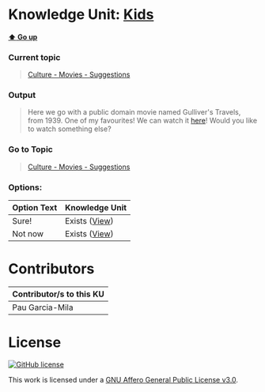 # Knowledge Unit: [Kids](../../knowledge_units/culture-movies-suggestions/kids.md)

#### [:arrow_up: Go up](../../topics/culture-movies-suggestions.md)
### Current topic
> [Culture - Movies - Suggestions](../../topics/culture-movies-suggestions.md)
### Output
> Here we go with a public domain movie named Gulliver&#039;s Travels, from 1939. One of my favourites! We can watch it [here](https://www.youtube.com/embed/CYmoZu8qM-Y)! Would you like to watch something else?
### Go to Topic
> [Culture - Movies - Suggestions](../../topics/culture-movies-suggestions.md)

### Options: 

| Option Text | Knowledge Unit |
| - | - |  
| Sure!  |  Exists ([View](../../knowledge_units/culture-movies-suggestions/sure.md))  |  
| Not now  |  Exists ([View](../../knowledge_units/culture-movies-suggestions/not-now.md))  | 

# Contributors

| Contributor/s to this KU |
| - | 
| Pau Garcia-Mila |

# License
[![GitHub license](https://img.shields.io/github/license/inbrainz/cerebro)](https://github.com/inbrainz/cerebro/blob/master/LICENSE)

This work is licensed under a [GNU Affero General Public License v3.0](https://www.gnu.org/licenses/agpl-3.0.txt).